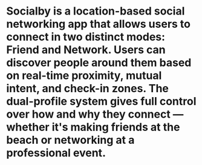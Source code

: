 # **Socialby** is a **location-based social networking app** that allows users to connect in two distinct modes: **Friend** and **Network**. Users can discover people around them based on **real-time proximity**, **mutual intent**, and **check-in zones**. The **dual-profile system** gives full control over **how** and **why** they connect — whether it's **making friends at the beach** or **networking at a professional event**.
